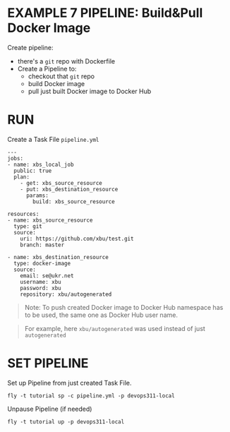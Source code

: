 # EXAMPLE 7 PIPELINE: Build&Pull Docker Image



Create pipeline:
  - there's a `git` repo with Dockerfile
  - Create a Pipeline to:
    - checkout that `git` repo
    - build Docker image
    - pull just built Docker image to Docker Hub


# RUN

Create a Task File `pipeline.yml`
```
---
jobs:
- name: xbs_local_job
  public: true
  plan:
    - get: xbs_source_resource
    - put: xbs_destination_resource
      params:
        build: xbs_source_resource
            
resources:
- name: xbs_source_resource
  type: git
  source:
    uri: https://github.com/xbu/test.git
    branch: master

- name: xbs_destination_resource
  type: docker-image
  source:
    email: se@ukr.net
    username: xbu
    password: xbu
    repository: xbu/autogenerated
```


> Note: To push created Docker image to Docker Hub namespace has to be used, the same one as Docker Hub user name.

> For example, here `xbu/autogenerated` was used instead of just `autogenerated`




# SET PIPELINE

Set up Pipeline from just created Task File.
```
fly -t tutorial sp -c pipeline.yml -p devops311-local
```

Unpause Pipeline (if needed)
```
fly -t tutorial up -p devops311-local
```












